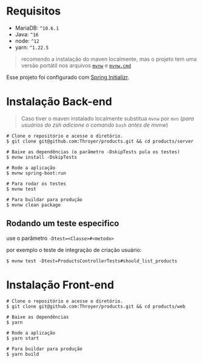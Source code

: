 # Requisitos

- MariaDB: `^10.6.1`
- Java: `^16`
- node: `^12`
- yarn: `^1.22.5`

> recomendo a instalação do maven localmente, mas o projeto tem uma versão portátil nos arquivos [`mvnw`](./server/mvnw) e [`mvnw.cmd`](./server/mvnw.cmd)

Esse projeto foi configurado com [Spring Initializr](https://start.spring.io/).

# Instalação Back-end

> Caso tiver o maven instalado localmente substitua `mvnw` por `mvn` (_para usuários do zsh adicione o comando `bash` antes de mvnw_)


```shell
# Clone o repositório e acesse o diretório.
$ git clone git@github.com:Throyer/products.git && cd products/server

# Baixe as dependências (o parâmetro -DskipTests pula os testes)
$ mvnw install -DskipTests

# Rode a aplicação
$ mvnw spring-boot:run

# Para rodar os testes
$ mvnw test

# Para buildar para produção
$ mvnw clean package
```

## Rodando um teste especifico
use o parâmetro `-Dtest=<Classe>#<metodo>`


por exemplo o teste de integração de criação usuário:
```
$ mvnw test -Dtest=ProductsControllerTests#should_list_products
```

# Instalação Front-end


```shell
# Clone o repositório e acesse o diretório.
$ git clone git@github.com:Throyer/products.git && cd products/web

# Baixe as dependências
$ yarn

# Rode a aplicação
$ yarn start

# Para buildar para produção
$ yarn build
```
